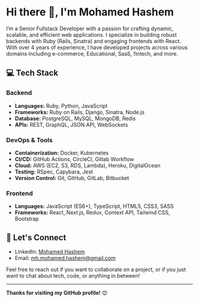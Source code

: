 # Hi there 👋, I'm Mohamed Hashem

I’m a Senior Fullstack Developer with a passion for crafting dynamic, scalable, and efficient web applications. I specialize in building robust backends with Ruby (Rails, Sinatra) and engaging frontends with React. With over 4 years of experience, I have developed projects across various domains including e-commerce, Educational, SaaS, fintech, and more.

## 💻 Tech Stack

### Backend
- **Languages:** Ruby, Python, JavaScript
- **Frameworks:** Ruby on Rails, Django, Sinatra, Node.js
- **Database:** PostgreSQL, MySQL, MongoDB, Redis
- **APIs:** REST, GraphQL, JSON API, WebSockets

### DevOps & Tools
- **Containerization:** Docker, Kubernetes
- **CI/CD:** GitHub Actions, CircleCI, Gitlab Workflow
- **Cloud:** AWS (EC2, S3, RDS, Lambda), Heroku, DigitalOcean
- **Testing:** RSpec, Capybara, Jest
- **Version Control:** Git, GitHub, GitLab, Bitbucket

### Frontend
- **Languages:** JavaScript (ES6+), TypeScript, HTML5, CSS3, SASS
- **Frameworks:** React, Next.js, Redux, Context API, Tailwind CSS, Bootstrap

<!-- ## 🛠️ Projects

### [Project 1 Name](https://github.com/yourusername/project1)
A brief description of the project. Built with React and Ruby on Rails, it includes [specific features or use cases].

- **Frontend:** React, Redux
- **Backend:** Rails, PostgreSQL
- **Features:** Authentication, RESTful API, etc.

### [Project 2 Name](https://github.com/yourusername/project2)
Another project description. This could be a full-stack application, an open-source contribution, or a notable side project.

- **Frontend:** React, Next.js
- **Backend:** Ruby, GraphQL API
- **Features:** Real-time data, caching, etc.

### More Projects...
- [Portfolio Website](https://github.com/yourusername/portfolio)
- [Open Source Contribution](https://github.com/yourusername/open-source-project)

<!-- ## ✍️ Blog & Writing

I also write about technology, software architecture, and best practices in full-stack development. Check out my latest posts:

- [Post 1 Title](https://yourblog.com/post1)
- [Post 2 Title](https://yourblog.com/post2) -->

## 🤝 Let's Connect

- LinkedIn: [Mohamed Hashem](https://linkedin.com/in/yourprofile](https://www.linkedin.com/in/mohamed-hashem-2b96912a7/))
- Email: [mh.mohamed.hashem@gmail.com](mh.mohamed.hashem@gmail.com)

Feel free to reach out if you want to collaborate on a project, or if you just want to chat about tech, code, or anything in between!

---

**Thanks for visiting my GitHub profile!** 😊
